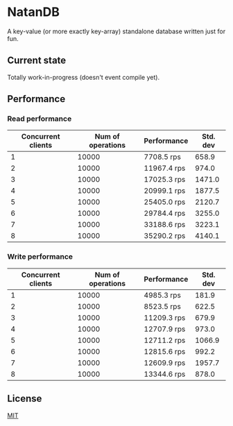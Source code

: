 # NatanDB

A key-value (or more exactly key-array) standalone database written just for fun.

## Current state

Totally work-in-progress (doesn't event compile yet).

## Performance

### Read performance

| Concurrent clients | Num of operations | Performance | Std. dev |
|--------------------|-------------------|-------------|----------|
| 1                  | 10000             | 7708.5 rps  | 658.9    |
| 2                  | 10000             | 11967.4 rps | 974.0    |
| 3                  | 10000             | 17025.3 rps | 1471.0   |
| 4                  | 10000             | 20999.1 rps | 1877.5   |
| 5                  | 10000             | 25405.0 rps | 2120.7   |
| 6                  | 10000             | 29784.4 rps | 3255.0   |
| 7                  | 10000             | 33188.6 rps | 3223.1   |
| 8                  | 10000             | 35290.2 rps | 4140.1   |

### Write performance

| Concurrent clients | Num of operations | Performance | Std. dev |
|--------------------|-------------------|-------------|----------|
| 1                  | 10000             | 4985.3 rps  | 181.9    |
| 2                  | 10000             | 8523.5 rps  | 622.5    |
| 3                  | 10000             | 11209.3 rps | 679.9    |
| 4                  | 10000             | 12707.9 rps | 973.0    |
| 5                  | 10000             | 12711.2 rps | 1066.9   |
| 6                  | 10000             | 12815.6 rps | 992.2    |
| 7                  | 10000             | 12609.9 rps | 1957.7   |
| 8                  | 10000             | 13344.6 rps | 878.0    |

## License

[MIT](LICENSE)
